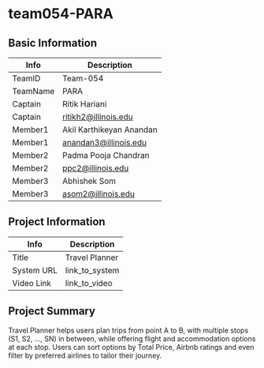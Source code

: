 # team054-PARA

## Basic Information

|   Info      |        Description        |
| ----------- | ------------------------- |
| TeamID      |        Team-054           |
| TeamName    |         PARA              |
| Captain     | Ritik Hariani             |
| Captain     | ritikh2@illinois.edu      |
| Member1     | Akil Karthikeyan Anandan  |
| Member1     | anandan3@illinois.edu     |
| Member2     | Padma Pooja Chandran      |
| Member2     | ppc2@illinois.edu         |
| Member3     | Abhishek Som              |
| Member3     | asom2@illinois.edu        |

## Project Information

|   Info      |        Description     |
| ----------- | ---------------------- |
|  Title      |      Travel Planner    |
| System URL  |      link_to_system    |
| Video Link  |      link_to_video     |

## Project Summary

Travel Planner helps users plan trips from point A to B, with multiple stops (S1, S2, …, SN) in between, while offering flight and accommodation options at each stop. Users can sort options by Total Price, Airbnb ratings and even filter by preferred airlines to tailor their journey.
